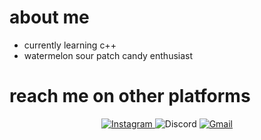   # about me
  - currently learning c++
  - watermelon sour patch candy enthusiast
  

  # reach me on other platforms

  <div>
  <div align="center">

  <a href="https://www.instagram.com/isabellehuangg/">![Instagram](https://img.shields.io/badge/isabellehuangg-%23E4405F.svg?style=for-the-badge&logo=Instagram&logoColor=white) </a> 
  ![Discord](https://img.shields.io/badge/isobel%238476-%237289DA.svg?style=for-the-badge&logo=discord&logoColor=white) 
  <a href="mailto:isabellehuangg@gmail.com">![Gmail](https://img.shields.io/badge/isabellehuangg-%231DA1F2.svg?style=for-the-badge&logo=Gmail&logoColor=white) </a>
<!--
